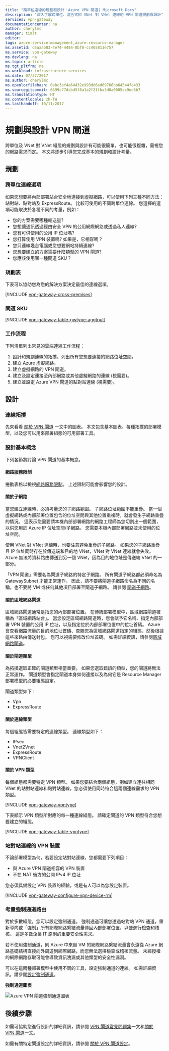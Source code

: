 ```yaml
---
title: "跨單位連線的規劃和設計：Azure VPN 閘道| Microsoft Docs"
description: "深入了解跨單位、混合式和 VNet 對 VNet 連線的 VPN 閘道規劃與設計"
services: vpn-gateway
documentationcenter: na
author: cherylmc
manager: timlt
editor: 
tags: azure-service-management,azure-resource-manager
ms.assetid: d5aaab83-4e74-4484-8bf0-cc465811e757
ms.service: vpn-gateway
ms.devlang: na
ms.topic: article
ms.tgt_pltfrm: na
ms.workload: infrastructure-services
ms.date: 07/27/2017
ms.author: cherylmc
ms.openlocfilehash: 0ebc3ef4a64432e993dd6ed69766bb64544fe433
ms.sourcegitcommit: 6699c77dcbd5f8a1a2f21fba3d0a0005ac9ed6b7
ms.translationtype: HT
ms.contentlocale: zh-TW
ms.lasthandoff: 10/11/2017
---
```

# <a name="planning-and-design-for-vpn-gateway"></a>規劃與設計 VPN 閘道

跨單位及 VNet 對 VNet 組態的規劃與設計有可能很簡單，也可能很複雜，需視您的網路需求而定。 本文將逐步引導您完成基本的規劃和設計考量。

## <a name="planning"></a>規劃

### <a name="compare"></a>跨單位連線選項

如果您想要將內部部署站台安全地連接到虛擬網路，可以使用下列三種不同方法：站對站、點對站及 ExpressRoute。 比較可使用的不同跨單位連線。 您選擇的選項可能取決於各種不同的考量，例如：

* 您的方案需要哪種輸送量?
* 您想讓通訊透過經由安全 VPN 的公用網際網路或透過私人連線?
* 您有可供使用的公用 IP 位址嗎?
* 您打算使用 VPN 裝置嗎? 如果是，它相容嗎？
* 您只連線幾台電腦或您想要網站持續連線?
* 您想要建立的方案需要什麼類型的 VPN 閘道?
* 您應該使用哪一種閘道 SKU？

### <a name="planningtable"></a>規劃表

下表可以協助您為您的解決方案決定最佳的連線選項。

[!INCLUDE [vpn-gateway-cross-premises](../../includes/vpn-gateway-cross-premises-include.md)]

### <a name="gwsku"></a>閘道 SKU

[!INCLUDE [vpn-gateway-table-gwtype-aggtput](../../includes/vpn-gateway-table-gwtype-aggtput-include.md)]

### <a name="wf"></a>工作流程

下列清單列出常見的雲端連線工作流程：

1. 設計和規劃連線的拓撲，列出所有您想要連接的網路位址空間。
2. 建立 Azure 虛擬網路。 
3. 建立虛擬網路的 VPN 閘道。
4. 建立及設定連接至內部網路或其他虛擬網路的連線 (視需要)。
5. 建立並設定 Azure VPN 閘道的點對站連線 (視需要)。

## <a name="design"></a>設計
### <a name="topologies"></a>連線拓撲

先來看看 [關於 VPN 閘道](vpn-gateway-about-vpngateways.md) 一文中的圖表。 本文包含基本圖表、每種拓撲的部署模型，以及您可以用來部署組態的可用部署工具。

### <a name="designbasics"></a>設計基本概念

下列各節將討論 VPN 閘道的基本概念。 

#### <a name="servicelimits"></a>網路服務限制

捲動表格以檢視[網路服務限制](../azure-subscription-service-limits.md#networking-limits)。 上述限制可能會影響您的設計。

#### <a name="subnets"></a>關於子網路

當您建立連線時，必須考量您的子網路範圍。 子網路位址範圍不能重疊。 當一個虛擬網路或內部部署位置包含的位址空間與其他位置重複時，就會發生子網路重疊的情況。 這表示您需要請本機內部部署網路的網路工程師為您切割出一個範圍，以供您用於 Azure IP 位址空間/子網路。 您需要本機內部部署網路並未使用的位址空間。

使用 VNet 對 VNet 連線時，也要注意避免重疊的子網路。 如果您的子網路重疊且 IP 位址同時存在於傳送端和目的地 VNet，VNet 對 VNet 連線就會失敗。 Azure 無法將資料路由傳送到另一個 VNet，因為目的地位址是傳送端 VNet 的一部分。

「VPN 閘道」需要名為閘道子網路的特定子網路。 所有閘道子網路都必須命名為 GatewaySubnet 才能正常運作。 因此，請不要將閘道子網路命名為不同的名稱，也不要將 VM 或任何其他項目部署至閘道子網路。 請參閱 [閘道子網路](vpn-gateway-about-vpn-gateway-settings.md#gwsub)。

#### <a name="local"></a>關於區域網路閘道

區域網路閘道通常是指您的內部部署位置。 在傳統部署模型中，區域網路閘道被稱為「區域網路站台」。 當您設定區域網路閘道時，您會賦予它名稱、指定內部部署 VPN 裝置的公用 IP 位址，以及指定位於內部部署位置中的位址首碼。 Azure 會查看網路流量的目的地位址首碼、查閱您為區域網路閘道指定的組態，然後根據這些來路由傳送封包。 您可以視需要修改位址首碼。 如需詳細資訊，請參閱[區域網路閘道](vpn-gateway-about-vpn-gateway-settings.md#lng)。

#### <a name="gwtype"></a>關於閘道類型

為拓撲選取正確的閘道類型相當重要。 如果您選取錯誤的類型，您的閘道將無法正常運作。 閘道類型會指定閘道本身如何連接以及為何它是 Resource Manager 部署模型的必要組態設定。

閘道類型如下：

* Vpn
* ExpressRoute

#### <a name="connectiontype"></a>關於連線類型

每個組態皆需要特定的連線類型。 連線類型如下：

* IPsec
* Vnet2Vnet
* ExpressRoute
* VPNClient

#### <a name="vpntype"></a>關於 VPN 類型

每個組態都需要特定 VPN 類型。 如果您要結合兩個組態，例如建立連往相同 VNet 的站對站連線和點對站連線，您必須使用同時符合這兩個連線需求的 VPN 類型。

[!INCLUDE [vpn-gateway-vpntype](../../includes/vpn-gateway-vpntype-include.md)]

下表顯示 VPN 類型所對應的每一種連線組態。 請確定閘道的 VPN 類型符合您想要建立的組態。 

[!INCLUDE [vpn-gateway-table-vpntype](../../includes/vpn-gateway-table-vpntype-include.md)]

### <a name="devices"></a>站對站連線的 VPN 裝置

不論部署模型為何，若要設定站對站連線，您都需要下列項目︰

* 與 Azure VPN 閘道相容的 VPN 裝置
* 不在 NAT 後方的公開 IPv4 IP 位址

您必須具備設定 VPN 裝置的經驗，或是有人可以為您設定裝置。

[!INCLUDE [vpn-gateway-configure-vpn-device-rm](../../includes/vpn-gateway-configure-vpn-device-rm-include.md)]

### <a name="forcedtunnel"></a>考量強制通道路由

對於多數組態，您可以設定強制通道。 強制通道可讓您透過站對站 VPN 通道，重新導向或「強制」所有網際網路繫結流量傳回內部部署位置，以便進行檢查和稽核。 這是多數企業 IT 原則的重要安全性需求。 

若不使用強制通道，則 Azure 中來自 VM 的網際網路繫結流量會永遠從 Azure 網路基礎結構直接向外周遊到網際網路，而您無法選擇檢查或稽核流量。 未經授權的網際網路存取可能會導致資訊洩漏或其他類型的安全性漏洞。

可以在這兩種部署模型中使用不同的工具，設定強制通道的連線。 如需詳細資訊，請參閱[設定強制通道](vpn-gateway-forced-tunneling-rm.md)。

**強制通道圖表**

![Azure VPN 閘道強制通道圖表](./media/vpn-gateway-plan-design/forced-tunneling-diagram.png)

## <a name="next-steps"></a>後續步驟

如需可協助您進行設計的詳細資訊，請參閱 [VPN 閘道常見問題集](vpn-gateway-vpn-faq.md)一文和[關於 VPN 閘道](vpn-gateway-about-vpngateways.md)一文。

如需有關特定閘道設定的詳細資訊，請參閱 [關於 VPN 閘道設定](vpn-gateway-about-vpn-gateway-settings.md)。